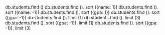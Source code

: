 

db.students.find ()
db.students.find (). sort ({name: 1})
db.students.find (). sort ({name: -1})
db.students.find (). sort ({gpa: 1})
db.students.find (). sort ({gpa: -1})
db.students.find (). limit (1)
db.students.find (). limit (3)
db.students.find (). sort ({gpa: -1}). limit (1)
db.students.find (). sort ({gpa: -1}). limit (3)